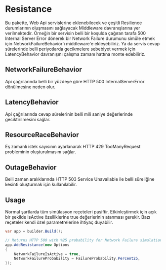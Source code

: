 # Resistance

Bu pakette, Web Api servislerine eklenebilecek ve çeşitli Resilience durumlarının oluşmasını sağlayacak Middleware davranışlarına yer verilmektedir. Örneğin bir servisin belli bir koşulda çağıran tarafa 500 Internal Server Error dönerek bir Network Failure durumunu simüle etmek için NetworkFailureBehavior'ı middleware'e ekleyebiliriz. Ya da servis cevap sürelerinde belli periyotlarda gecikmelere sebebiyet vermek için LatencyBehavior davranışını çalışma zamanı hattına monte edebiliriz.

## NetworkFailureBehavior

Api çağrılarında belli bir yüzdeye göre HTTP 500 InternalServerError dönülmesine neden olur.

## LatencyBehavior

Api çağrılarında cevap sürelerinin belli mili saniye değerlerinde geciktirilmesini sağlar.

## ResourceRaceBehavior

Eş zamanlı istek sayısının ayarlanarak HTTP 429 TooManyRequest probleminin oluşturulmasını sağlar.

## OutageBehavior

Belli zaman aralıklarında HTTP 503 Service Unavailable ile belli süreliğine kesinti oluşturmak için kullanılabilir.

## Usage

Normal şartlarda tüm simülasyon reçeteleri pasiftir. Etkinleştirmek için açık bir şekilde IsActive özelliklerine true değerlerinin atanması gerekir. Bazı reçeteler kendi özel parametrelerine ihtiyaç duyabilir.

```csharp
var app = builder.Build();

// Returns HTTP 500 with %25 probability for Network Failure simulation
app.AddResistance(new Options
{
    NetworkFailureIsActive = true,
    NetworkFailureProbability = FailureProbability.Percent25,
});

```
